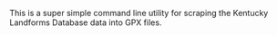 This is a super simple command line utility for scraping the Kentucky Landforms Database data into GPX files.